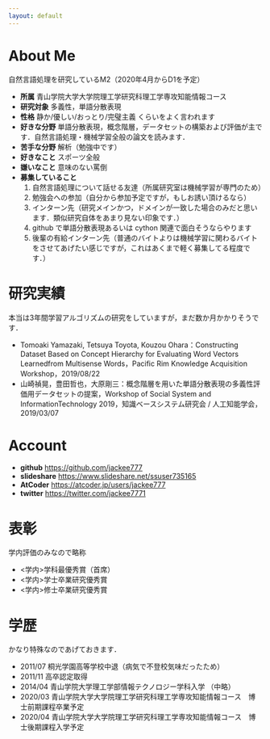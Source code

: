 ```yaml
---
layout: default
---
```

# About Me
自然言語処理を研究しているM2（2020年4月からD1を予定）
- **所属** 青山学院大学大学院理工学研究科理工学専攻知能情報コース
- **研究対象** 多義性，単語分散表現
- **性格** 静か/優しい/おっとり/完璧主義 くらいをよく言われます
- **好きな分野** 単語分散表現，概念階層，データセットの構築および評価が主です．自然言語処理・機械学習全般の論文を読みます．
- **苦手な分野** 解析（勉強中です）
- **好きなこと** スポーツ全般
- **嫌いなこと** 意味のない罵倒
- **募集していること**
    1. 自然言語処理について話せる友達（所属研究室は機械学習が専門のため）
    2. 勉強会への参加（自分から参加予定ですが，もしお誘い頂けるなら）
    3. インターン先（研究メインかつ，ドメインが一致した場合のみだと思います．類似研究自体をあまり見ない印象です．）
    4. github で単語分散表現あるいは cython 関連で面白そうならやります
    5. 後輩の有給インターン先（普通のバイトよりは機械学習に関わるバイトをさせてあげたい感じですが，これはあくまで軽く募集してる程度です．）

# 研究実績
本当は3年間学習アルゴリズムの研究をしていますが，まだ数か月かかりそうです．
- Tomoaki Yamazaki, Tetsuya Toyota, Kouzou Ohara：Constructing Dataset Based on Concept Hierarchy for Evaluating Word Vectors Learnedfrom Multisense Words，Pacific Rim Knowledge Acquisition Workshop，2019/08/22
- 山崎禎晃，豊田哲也，大原剛三：概念階層を用いた単語分散表現の多義性評価用データセットの提案，Workshop of Social System and InformationTechnology 2019，知識ベースシステム研究会 / 人工知能学会，2019/03/07

# Account
- **github** https://github.com/jackee777
- **slideshare** https://www.slideshare.net/ssuser735165
- **AtCoder** https://atcoder.jp/users/jackee777
- **twitter** https://twitter.com/jackee7771


# 表彰
学内評価のみなので略称
- <学内>学科最優秀賞（首席）
- <学内>学士卒業研究優秀賞
- <学内>修士卒業研究優秀賞

# 学歴
かなり特殊なのであげておきます．
- 2011/07 桐光学園高等学校中退（病気で不登校気味だったため）
- 2011/11 高卒認定取得
- 2014/04 青山学院大学理工学部情報テクノロジー学科入学
（中略）
- 2020/03 青山学院大学大学院理工学研究科理工学専攻知能情報コース　博士前期課程卒業予定
- 2020/04 青山学院大学大学院理工学研究科理工学専攻知能情報コース　博士後期課程入学予定
